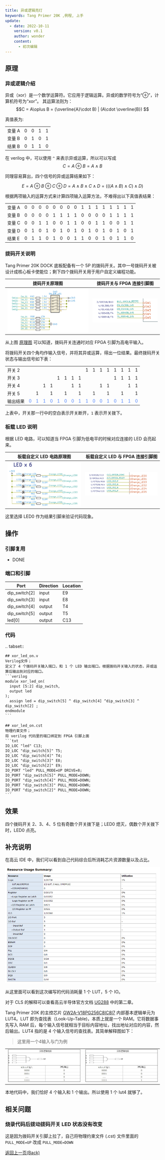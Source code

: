 ```yaml
---
title: 异或逻辑亮灯
keywords: Tang Primer 20K ,例程, 上手
update:
  - date: 2022-10-11
    version: v0.1
    author: wonder
    content:
      - 初次编辑
---
```


## 原理

### 异或逻辑介绍

异或（xor）是一个数学运算符。它应用于逻辑运算。异或的数学符号为“⊕”，计算机符号为“xor”。
其运算法则为：$$C = A\oplus B = (\overline{A}\cdot B) | (A\cdot \overline{B}) $$

真值表为:

<table>
<tr>
  <td>变量 A</td>
  <td>0</td>
  <td>0</td>
  <td>1</td>
  <td>1</td>
</tr>
<tr>
  <td>变量 B</td>
  <td>0</td>
  <td>1</td>
  <td>0</td>
  <td>1</td>
</tr>
<tr>
  <td>结果 B</td>
  <td>0</td>
  <td>1</td>
  <td>1</td>
  <td>0</td>
</tr>
</table>


在 verilog 中，可以使用 `^` 来表示异或运算，所以可以写成$$C = A\oplus B = A\wedge B $$

同理容易算出，四个信号的异或运算结果如下：

$$E = A\oplus B\oplus C\oplus D = A\wedge B \wedge C\wedge D= (((A\wedge B )\wedge C)\wedge D)$$

根据两项输入的运算方式来计算四项输入运算方法，不难得出以下真值表结果：

<table><tr>
        <td>变量 A</td>
        <td>0</td> <td>0</td> <td>0</td> <td>0</td> <td>0</td> <td>0</td> <td>0</td>
        <td>0</td> <td>1</td> <td>1</td> <td>1</td> <td>1</td> <td>1</td> <td>1</td>
        <td>1</td> <td>1</td>
    </tr>
    <tr>
        <td>变量 B</td>
        <td>0</td> <td>0</td> <td>0</td> <td>0</td> <td>1</td> <td>1</td> <td>1</td>
        <td>1</td> <td>0</td> <td>0</td> <td>0</td> <td>0</td> <td>1</td> <td>1</td>
        <td>1</td> <td>1</td>
    </tr>
    <tr>
        <td>变量 C</td>
        <td>0</td> <td>0</td> <td>1</td> <td>1</td> <td>0</td> <td>0</td> <td>1</td>
        <td>1</td> <td>0</td> <td>0</td> <td>1</td> <td>1</td> <td>0</td> <td>0</td>
        <td>1</td> <td>1</td>
    </tr>
    <tr>
        <td>变量 D</td>
        <td>0</td> <td>1</td> <td>0</td> <td>1</td> <td>0</td> <td>1</td> <td>0</td>
        <td>1</td> <td>0</td> <td>1</td> <td>0</td> <td>1</td> <td>0</td> <td>1</td>
        <td>0</td> <td>1</td>
    </tr>
    <tr>
        <td>结果 E</td>
        <td>0</td> <td>1</td> <td>1</td> <td>0</td> <td>1</td> <td>0</td> <td>0</td>
        <td>1</td> <td>1</td> <td>0</td> <td>0</td> <td>1</td> <td>0</td> <td>1</td>
        <td>1</td> <td>0</td>
    </tr>
</table>

### 拨码开关说明

Tang Primer 20K DOCK 底板配备有一个 5P 的拨码开关。其中一号拨码开关被设计成核心板卡使能位；剩下四个拨码开关用于用户自定义编程功能。

| 拨码开关原理图 | 拨码开关与 FPGA 连接引脚图 |
|---|---|
| ![dip_switch](./assets/xor_led_on/dip_switch.png) | ![dip_switch_pin](./assets/xor_led_on/dip_switch_pin.png) |

从上图 [原理图](https://dl.sipeed.com/shareURL/TANG/Primer_20K/02_Schematic) 可以知道，拨码开关连通时对应 FPGA 引脚为高电平输入。

将拨码开关四个角均作输入信号，并将其异或运算，得出一位结果。最终拨码开关状态与输出信号如下表：

<table><tr>
    <td>开关 2</td>
    <td> </td> <td> </td> <td> </td> <td> </td> <td> </td> <td> </td> <td> </td>
    <td> </td> <td>1</td> <td>1</td> <td>1</td> <td>1</td> <td>1</td> <td>1</td>
    <td>1</td> <td>1</td>
</tr>
<tr>
    <td>开关 3</td>
    <td> </td> <td> </td> <td> </td> <td> </td> <td>1</td> <td>1</td> <td>1</td>
    <td>1</td> <td> </td> <td> </td> <td> </td> <td> </td> <td>1</td> <td>1</td>
    <td>1</td> <td>1</td>
</tr>
<tr>
    <td>开关 4</td>
    <td> </td> <td> </td> <td>1</td> <td>1</td> <td> </td> <td> </td> <td>1</td>
    <td>1</td> <td> </td> <td> </td> <td>1</td> <td>1</td> <td> </td> <td> </td>
    <td>1</td> <td>1</td>
</tr>
<tr>
    <td>开关 5</td>
    <td> </td> <td>1</td> <td> </td> <td>1</td> <td> </td> <td>1</td> <td> </td>
    <td>1</td> <td> </td> <td>1</td> <td> </td> <td>1</td> <td> </td> <td>1</td>
    <td> </td> <td>1</td>
</tr>
<tr>
    <td>输出结果</td>
     <td><font color="#4F84FF">0</font></td>  <td><font color="#4F84FF">1</font></td>  <td><font color="#4F84FF">1</font></td>  <td><font color="#4F84FF">0</font></td>  <td><font color="#4F84FF">1</font></td>  <td><font color="#4F84FF">0</font></td>  <td><font color="#4F84FF">0</font></td>
     <td><font color="#4F84FF">1</font></td>  <td><font color="#4F84FF">1</font></td>  <td><font color="#4F84FF">0</font></td>  <td><font color="#4F84FF">0</font></td>  <td><font color="#4F84FF">1</font></td>  <td><font color="#4F84FF">0</font></td>  <td><font color="#4F84FF">1</font></td>
     <td><font color="#4F84FF">1</font></td>  <td><font color="#4F84FF">0</font></td>
</tr>
</table>

上表中，开关那一行中的空白表示开关断开，`1` 表示开关拨下。

### 板载 LED 说明

根据 LED 电路，可以知道当 FPGA 引脚为低电平的时候对应连接的 LED 会亮起来。

| 板载自定义 LED 电路原理图                               | 板载自定义 LED 与 FPGA 连接引脚图           |
| ------------------------------------------------------- | ------------------------------------------- |
| ![key_schematic](./assets/key_led_on/led_schematic.png) | ![key_pin](./assets/key_led_on/led_pin.png) |

这里选择 LED0 作为结果引脚来验证代码现象。

## 操作

### 引脚复用

- DONE

### 端口和引脚

| Port | Direction | Location |
| --- | --- | --- |
| dip_switch[2] | input | E9 |
| dip_switch[3] | input | E8 |
| dip_switch[4] | output | T4 |
| dip_switch[5] | output | T5 |
| led[0] | output | C13 |

### 代码

.. tabset::

    ## xor_led_on.v
    Verilog文件；
    定义了 4 个拨码开关输入端口，和 1 个 LED 输出端口。根据拨码开关输入的状态，异或运算后输出到对应的端口。
    ```verilog
    module xor_led_on(
      input [5:2] dip_switch,
      output led
    );
      assign led = dip_switch[5] ^ dip_switch[4] ^dip_switch[3] ^ dip_switch[2] ;
    endmodule
    ```

    ## xor_led_on.cst
    物理约束文件；
    将 verilog 代码里的端口绑定到 FPGA 引脚上面
    ```txt
    IO_LOC "led" C13;
    IO_LOC "dip_switch[5]" T5;
    IO_LOC "dip_switch[4]" T4;
    IO_LOC "dip_switch[3]" E8;
    IO_LOC "dip_switch[2]" E9;
    IO_PORT "led" PULL_MODE=UP DRIVE=8;
    IO_PORT "dip_switch[5]" PULL_MODE=DOWN;
    IO_PORT "dip_switch[4]" PULL_MODE=DOWN;
    IO_PORT "dip_switch[3]" PULL_MODE=DOWN;
    IO_PORT "dip_switch[2]" PULL_MODE=DOWN;
    ```

## 效果

四个拨码开关 2、3、4、5 位有奇数个开关拨下是；LED0 熄灭，偶数个开关拨下时，LED0 点亮。

## 补充说明

在高云 IDE 中，我们可以看到自己代码综合后所消耗芯片资源数量以及占比。

![used_resource](./assets/xor_led_on/used_resource.png)

从这里面可以看到这次编写的代码消耗量 1 个 LUT，5 个 IO。

对于 CLS 的解释可以查看高云半导体官方文档 [UG288](http://cdn.gowinsemi.com.cn/UG288.pdf) 中的第二章。

Tang Primer 20K 的主控芯片 [GW2A-V18PG256C8IC8I7](http://www.gowinsemi.com.cn/prod_view.aspx?TypeId=10&amp;FId=t3:10:3&amp;Id=167#GW2A) 内部基本逻辑单元为 LUT4。LUT 即为查找表（Look-Up-Table)，本质上就是一个 RAM。它将数据事先写入 RAM 后，每个输入信号就相当于目标内容地址，找出地址对应的内容，然后输出。LUT4 指的是 4 个输入信号的查找表。其简单解释图如下：

> 这里用一个4输入与门为例

<table>
<tr>
<td><img src="./assets/xor_led_on/lut_actual.jpeg"></td>
<td><img src="./assets/xor_led_on/lut_actual.jpeg"></td>
</tr>
<table>

本地代码中，我们恰好 4 个输入和 1 个输出。所以使用 1 个 lut4 就够了。

## 相关问题

### 烧录代码后拨动拨码开关 LED 状态没有改变

这是因为拨码开关引脚上拉了，自己将物理约束文件 (.cst) 文件里面的 `PULL_MODE=UP` 改成 `PULL_MODE=DOWN`

<p id="back">
    <a href="#" onClick="javascript :history.back(-1);">返回上一页(Back)</a>
</p>